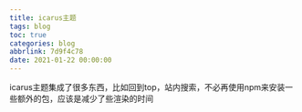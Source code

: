 ```yaml
---
title: icarus主题
tags: blog
toc: true
categories: blog
abbrlink: 7d9f4c78
date: 2021-01-22 00:00:00
---
```



icarus主题集成了很多东西，比如回到top，站内搜索，不必再使用npm来安装一些额外的包，应该是减少了些渲染的时间